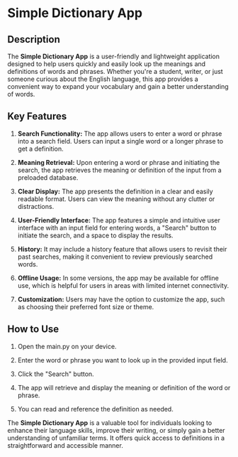 # Simple Dictionary App

## Description

The **Simple Dictionary App** is a user-friendly and lightweight application designed to help users quickly and easily look up the meanings and definitions of words and phrases. Whether you're a student, writer, or just someone curious about the English language, this app provides a convenient way to expand your vocabulary and gain a better understanding of words.

## Key Features

1. **Search Functionality:** The app allows users to enter a word or phrase into a search field. Users can input a single word or a longer phrase to get a definition.

2. **Meaning Retrieval:** Upon entering a word or phrase and initiating the search, the app retrieves the meaning or definition of the input from a preloaded database.

3. **Clear Display:** The app presents the definition in a clear and easily readable format. Users can view the meaning without any clutter or distractions.

4. **User-Friendly Interface:** The app features a simple and intuitive user interface with an input field for entering words, a "Search" button to initiate the search, and a space to display the results.

5. **History:** It may include a history feature that allows users to revisit their past searches, making it convenient to review previously searched words.

6. **Offline Usage:** In some versions, the app may be available for offline use, which is helpful for users in areas with limited internet connectivity.

7. **Customization:** Users may have the option to customize the app, such as choosing their preferred font size or theme.

## How to Use

1. Open the main.py  on your device.

2. Enter the word or phrase you want to look up in the provided input field.

3. Click the "Search" button.

4. The app will retrieve and display the meaning or definition of the word or phrase.

5. You can read and reference the definition as needed.

The **Simple Dictionary App** is a valuable tool for individuals looking to enhance their language skills, improve their writing, or simply gain a better understanding of unfamiliar terms. It offers quick access to definitions in a straightforward and accessible manner.
